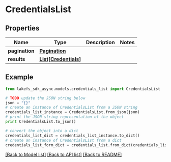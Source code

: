 # CredentialsList


## Properties

Name | Type | Description | Notes
------------ | ------------- | ------------- | -------------
**pagination** | [**Pagination**](Pagination.md) |  | 
**results** | [**List[Credentials]**](Credentials.md) |  | 

## Example

```python
from lakefs_sdk_async.models.credentials_list import CredentialsList

# TODO update the JSON string below
json = "{}"
# create an instance of CredentialsList from a JSON string
credentials_list_instance = CredentialsList.from_json(json)
# print the JSON string representation of the object
print CredentialsList.to_json()

# convert the object into a dict
credentials_list_dict = credentials_list_instance.to_dict()
# create an instance of CredentialsList from a dict
credentials_list_form_dict = credentials_list.from_dict(credentials_list_dict)
```
[[Back to Model list]](../README.md#documentation-for-models) [[Back to API list]](../README.md#documentation-for-api-endpoints) [[Back to README]](../README.md)


